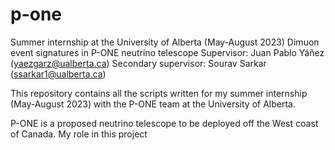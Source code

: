 # p-one

Summer internship at the University of Alberta (May-August 2023)
Dimuon event signatures in P-ONE neutrino telescope
Supervisor: Juan Pablo Yáñez (yaezgarz@ualberta.ca)
Secondary supervisor: Sourav Sarkar (ssarkar1@ualberta.ca)

This repository contains all the scripts written for my summer internship (May-August 2023) with the P-ONE team at the University of Alberta.

P-ONE is a proposed neutrino telescope to be deployed off the West coast of Canada. My role in this project 
